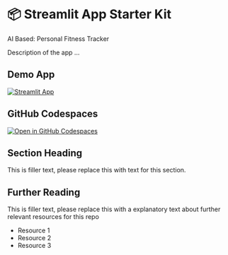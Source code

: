 # 📦 Streamlit App Starter Kit 
AI Based: Personal Fitness Tracker

Description of the app ...

## Demo App

[![Streamlit App](https://static.streamlit.io/badges/streamlit_badge_black_white.svg)](https://AI_FitnessTracker.streamlit.app/)

## GitHub Codespaces

[![Open in GitHub Codespaces](https://github.com/codespaces/badge.svg)](https://codespaces.new/streamlit/app-starter-kit?quickstart=1)

## Section Heading

This is filler text, please replace this with text for this section.

## Further Reading

This is filler text, please replace this with a explanatory text about further relevant resources for this repo
- Resource 1
- Resource 2
- Resource 3
